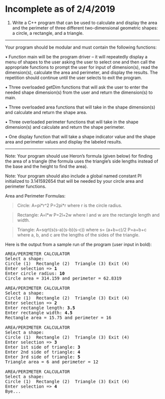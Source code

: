 Incomplete as of 2/4/2019
===
1. Write a C++ program that can be used to calculate and display the area and the perimeter of three different two-dimensional geometric shapes: a circle, a rectangle, and a triangle.

<hr>

Your program should be modular and must contain the following functions:

•	Function main will be the program driver – it will repeatedly display a menu of shapes to the user asking the user to select one and then call the appropriate functions to prompt the user for input of dimension(s), read the dimension(s), calculate the area and perimeter, and display the results. The repetition should continue until the user selects to exit the program.

•	Three overloaded getDim functions that will ask the user to enter the needed shape dimension(s) from the user and return the dimension(s) to main.

•	Three overloaded area functions that will take in the shape dimension(s) and calculate and return the shape area.

•	Three overloaded perimeter functions that will take in the shape dimension(s) and calculate and return the shape perimeter.

•	One display function that will take a shape indicator value and the shape area and perimeter values and display the labeled results.
<hr>

Note: Your program should use Heron’s formula (given below) for finding the area of a triangle (the formula uses the triangle’s side lengths instead of the base and the height to find the area).

Note: Your program should also include a global named constant PI initialized to 3.141592654 that will be needed by your circle area and perimeter functions.

Area and Perimeter Formulas:
>Circle: A=pi\*r^2		P=2pi\*r		 	 	where r is the circle radius.

>Rectangle: A=l\*w		P=2l+2w 	 		 	where l and w are the rectangle length and width.

>Triangle: A=sqrt(s(s-a)(s-b)(s-c))		where s= (a+b+c)/2			P=a+b+c 	 	 
		where a, b, and c are the lengths of the sides of the triangle.

Here is the output from a sample run of the program (user input in bold):

<pre>AREA/PERIMETER CALCULATOR
Select a shape:
Circle (1)  Rectangle (2)  Triangle (3) Exit (4)
Enter selection => <b>1</b>
Enter circle radius: <b>10</b>
Circle area = 314.159 and perimeter = 62.8319

AREA/PERIMETER CALCULATOR
Select a shape:
Circle (1)  Rectangle (2)  Triangle (3) Exit (4)
Enter selection => <b>2</b>
Enter rectangle length: <b>3.5</b>
Enter rectangle width: <b>4.5</b>
Rectangle area = 15.75 and perimeter = 16

AREA/PERIMETER CALCULATOR
Select a shape:
Circle (1)  Rectangle (2)  Triangle (3) Exit (4)
Enter selection => <b>3</b>
Enter 1st side of triangle: <b>3</b>
Enter 2nd side of triangle: <b>4</b>
Enter 3rd side of triangle: <b>5</b>
Triangle area = 6 and perimeter = 12

AREA/PERIMETER CALCULATOR
Select a shape:
Circle (1)  Rectangle (2)  Triangle (3) Exit (4)
Enter selection => <b>4</b>
Bye...</pre>
